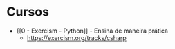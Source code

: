 # Cursos
- [[0 - Exercism - Python]] - Ensina de maneira prática
	- https://exercism.org/tracks/csharp